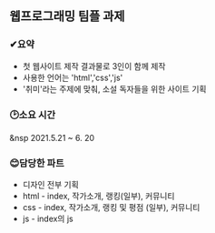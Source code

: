 ## 웹프로그래밍 팀플 과제  
  ### ✔요약 
  * 첫 웹사이트 제작 결과물로 3인이 함께 제작
  * 사용한 언어는 'html','css','js'
  * '취미'라는 주제에 맞춰, 소설 독자들을 위한 사이트 기획  
  ### 🕑소요 시간
  &nsp 2021.5.21 ~ 6. 20  
  ### 😊담당한 파트
  * 디자인 전부 기획
  * html - index, 작가소개, 랭킹(일부), 커뮤니티
  * css - index, 작가소개, 랭킹 및 평점 (일부), 커뮤니티
  * js - index의 js 

